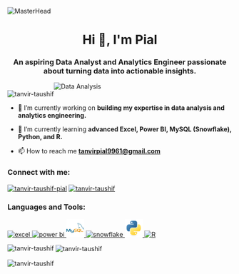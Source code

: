 ![MasterHead](https://mir-s3-cdn-cf.behance.net/project_modules/max_1200/54b6c068097599.5b50bca476b9b.gif)
<h1 align="center">Hi 👋, I'm Pial</h1>
<h3 align="center">An aspiring Data Analyst and Analytics Engineer passionate about turning data into actionable insights.</h3>

<img align="right" alt="Data Analysis" width="400" src="https://miro.medium.com/v2/resize:fit:702/1*Ra02AqsQlC0KV229EvM98g.png">

<p align="left"> <img src="https://komarev.com/ghpvc/?username=tanvir-taushif&label=Profile%20views&color=0e75b6&style=flat" alt="tanvir-taushif" /> </p>

- 🔭 I’m currently working on **building my expertise in data analysis and analytics engineering.**

- 🌱 I’m currently learning **advanced Excel, Power BI, MySQL (Snowflake), Python, and R.**

- 📫 How to reach me **tanvirpial9961@gmail.com**

<h3 align="left">Connect with me:</h3>
<p align="left">
<a href="https://linkedin.com/in/tanvir-taushif-pial" target="blank"><img align="center" src="https://raw.githubusercontent.com/rahuldkjain/github-profile-readme-generator/master/src/images/icons/Social/linked-in-alt.svg" alt="tanvir-taushif-pial" height="30" width="40" /></a>
<a href="https://fb.com/tanvir-taushif" target="blank"><img align="center" src="https://raw.githubusercontent.com/rahuldkjain/github-profile-readme-generator/master/src/images/icons/Social/facebook.svg" alt="tanvir-taushif" height="30" width="40" /></a>
</p>

<h3 align="left">Languages and Tools:</h3>
<p align="left">
<a href="https://www.microsoft.com/en-us/microsoft-365/excel" target="_blank" rel="noreferrer"> <img src="https://cdn.worldvectorlogo.com/logos/microsoft-excel-2013.svg" alt="excel" width="40" height="40"/> </a>
<a href="https://powerbi.microsoft.com/" target="_blank" rel="noreferrer"> <img src="https://upload.wikimedia.org/wikipedia/commons/c/cf/New_Power_BI_Logo.svg" alt="power bi" width="40" height="40"/> </a>
<a href="https://www.mysql.com/" target="_blank" rel="noreferrer"> <img src="https://raw.githubusercontent.com/devicons/devicon/master/icons/mysql/mysql-original-wordmark.svg" alt="mysql" width="40" height="40"/> </a>
<a href="https://www.snowflake.com/" target="_blank" rel="noreferrer"> <img src="https://upload.wikimedia.org/wikipedia/commons/thumb/f/ff/Snowflake_Logo.svg/1200px-Snowflake_Logo.svg.png" alt="snowflake" width="40" height="40"/> </a>
<a href="https://www.python.org" target="_blank" rel="noreferrer"> <img src="https://raw.githubusercontent.com/devicons/devicon/master/icons/python/python-original.svg" alt="python" width="40" height="40"/> </a>
<a href="https://www.r-project.org/" target="_blank" rel="noreferrer"> <img src="https://www.r-project.org/Rlogo.png" alt="R" width="40" height="40"/> </a>
</p>

<p><img align="left" src="https://github-readme-stats.vercel.app/api/top-langs?username=tanvir-taushif&show_icons=true&locale=en&layout=compact" alt="tanvir-taushif" /></p>

<p>&nbsp;<img align="center" src="https://github-readme-stats.vercel.app/api?username=tanvir-taushif&show_icons=true&locale=en" alt="tanvir-taushif" /></p>

<p><img align="center" src="https://github-readme-streak-stats.herokuapp.com/?user=tanvir-taushif&" alt="tanvir-taushif" /></p>
